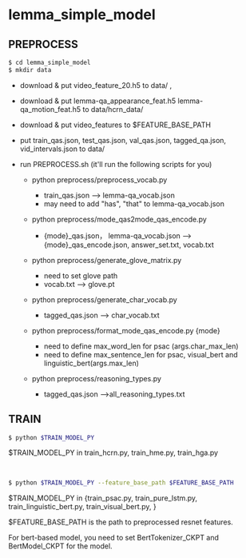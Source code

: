 # lemma_simple_model


## PREPROCESS
```bash
$ cd lemma_simple_model
$ mkdir data
```
+ download & put video_feature_20.h5 to data/ , 
+ download & put lemma-qa_appearance_feat.h5  lemma-qa_motion_feat.h5 to data/hcrn_data/
+ download & put video_features to $FEATURE_BASE_PATH

+ put train_qas.json, test_qas.json, val_qas.json, tagged_qa.json, vid_intervals.json to data/


+ run PREPROCESS.sh (it'll run the following scripts for you)
  + python preprocess/preprocess_vocab.py
    + train_qas.json --> lemma-qa_vocab.json
    + may need to add "has", "that" to lemma-qa_vocab.json

  + python preprocess/mode_qas2mode_qas_encode.py
    + {mode}_qas.json， lemma-qa_vocab.json --> {mode}_qas_encode.json, answer_set.txt, vocab.txt
    
  + python preprocess/generate_glove_matrix.py
    + need to set glove path
    + vocab.txt --> glove.pt
    
  + python preprocess/generate_char_vocab.py
    + tagged_qas.json --> char_vocab.txt
    
  + python preprocess/format_mode_qas_encode.py {mode}
    + need to define max_word_len for psac (args.char_max_len)
    + need to define max_sentence_len for psac, visual_bert and linguistic_bert(args.max_len)
    
  + python preprocess/reasoning_types.py
    + tagged_qas.json -->all_reasoning_types.txt

## TRAIN

```bash
$ python $TRAIN_MODEL_PY
```
$TRAIN_MODEL_PY in train_hcrn.py, train_hme.py, train_hga.py

<br /> 

```bash
$ python $TRAIN_MODEL_PY --feature_base_path $FEATURE_BASE_PATH
```

$TRAIN\_MODEL\_PY in {train_psac.py, train_pure_lstm.py, train_linguistic_bert.py, train_visual_bert.py, }

$FEATURE_BASE_PATH is the path to preprocessed resnet features.

For bert-based model, you need to set BertTokenizer_CKPT and BertModel_CKPT for the model.
